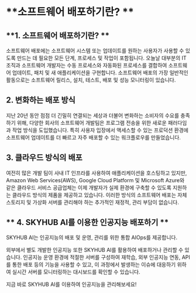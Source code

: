 
# **소프트웨어 배포하기란? **

## **1. 소프트웨어 배포하기란? **

소프트웨어 배포에는 소프트웨어 시스템 또는 업데이트를 원하는 사용자가 사용할 수 있도록 만드는 데 필요한 모든 단계, 프로세스 및 작업이 포함됩니다. 오늘날 대부분의 IT 조직과 소프트웨어 개발자는 수동 프로세스와 자동화된 프로세스를 결합하여 소프트웨어 업데이트, 패치 및 새 애플리케이션을 구현합니다. 소프트웨어 배포의 가장 일반적인 활동으로는 소프트웨어 릴리스, 설치, 테스트, 배포 및 성능 모니터링이 있습니다.

## **2. 변화하는 배포 방식**

지난 20년 동안 점점 더 긴밀히 연결되는 세상과 더불어 변화하는 소비자의 수요를 충족하기 위해, 다양한 회사의 소프트웨어 개발팀은 프로그램 전송을 위한 새로운 패러다임과 작업 방식을 도입했습니다. 특히 사용자 입장에서 액세스할 수 있는 프로덕션 환경에 소프트웨어 업데이트를 더 빠르고 자주 배포할 수 있는 워크플로우를 만들었습니다.

## **3. 클라우드 방식의 배포**

여전히 많은 개발 팀이 사내 IT 인프라를 사용하여 애플리케이션을 호스팅하고 있지만, Amazon Web Services(AWS), Google Cloud Platform 및 Microsoft Azure와 같은 클라우드 서비스 공급업체는 이제 개발자가 실제 환경에 구축할 수 있도록 지원하는 클라우드 방식의 제품을 제공하고 있습니다. 이러한 방식의 소프트웨어 배포는 자체 스토리지 및 가상화 서버를 관리해야 하는 추가적인 재정적, 관리 부담이 없습니다.

## ** 4. SKYHUB AI를 이용한 인공지능 배포하기 **

SKYHUB AI는 인공지능의 배포 및 운영, 관리를 위한 통합 AIOps를 제공합니다.

외부에서 별도 개발한 인공지능 또한 SKYHUB AI를 활용하여 배포하거나 관리할 수 있습니다. 인공지능 운영 환경에 적절한 서버를 구성하여 재학습, 외부 인공지능 연동, API를 통한 배포 등의 기능을 사용할 수 있고, 이 과정에서 발생하는 이슈에 대응하기 위하여 실시간 서버를 모니터링하는 대시보드를 확인할 수 있습니다.

지금 바로 SKYHUB AI를 이용하여 인공지능을 관리해보세요!

<br>
<br>
